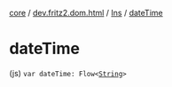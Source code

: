 [core](../../index.md) / [dev.fritz2.dom.html](../index.md) / [Ins](index.md) / [dateTime](./date-time.md)

# dateTime

(js) `var dateTime: Flow<`[`String`](https://kotlinlang.org/api/latest/jvm/stdlib/kotlin/-string/index.html)`>`